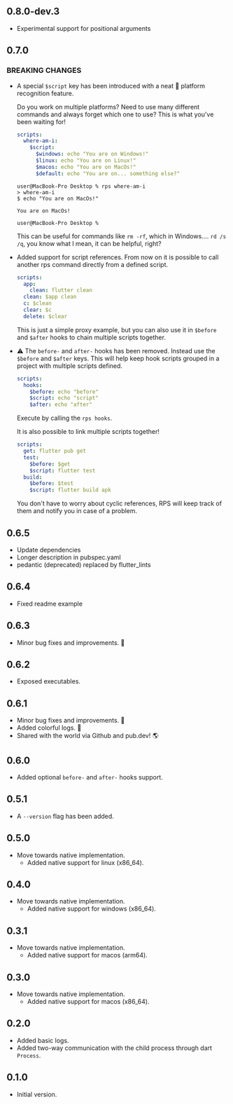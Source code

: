 ## 0.8.0-dev.3
- Experimental support for positional arguments
## 0.7.0

### BREAKING CHANGES

- A special `$script` key has been introduced with a neat 💪 platform recognition feature.

  Do you work on multiple platforms? Need to use many different commands and always forget which one to use? This is what you've been waiting for!

  ```yaml
  scripts:
    where-am-i:
      $script:
        $windows: echo "You are on Windows!"
        $linux: echo "You are on Linux!"
        $macos: echo "You are on MacOs!"
        $default: echo "You are on... something else?"
  ```

  ```
  user@MacBook-Pro Desktop % rps where-am-i
  > where-am-i
  $ echo "You are on MacOs!"

  You are on MacOs!

  user@MacBook-Pro Desktop %
  ```

  This can be useful for commands like `rm -rf`, which in Windows.... `rd /s /q`, you know what I mean, it can be helpful, right?

- Added support for script references. From now on it is possible to call another rps command directly from a defined script.

  ```yaml
  scripts:
    app:
      clean: flutter clean
    clean: $app clean
    c: $clean
    clear: $c
    delete: $clear
  ```

  This is just a simple proxy example, but you can also use it in `$before` and `$after` hooks to chain multiple scripts together.

- ⚠️ The `before-` and `after-` hooks has been removed. Instead use the `$before` and `$after` keys. This will help keep hook scripts grouped in a project with multiple scripts defined.

  ```yaml
  scripts:
    hooks:
      $before: echo "before"
      $script: echo "script"
      $after: echo "after"
  ```

  Execute by calling the `rps hooks`.

  It is also possible to link multiple scripts together!

  ```yaml
  scripts:
    get: flutter pub get
    test:
      $before: $get
      $script: flutter test
    build:
      $before: $test
      $script: flutter build apk
  ```

  You don't have to worry about cyclic references, RPS will keep track of them and notify you in case of a problem.

## 0.6.5

- Update dependencies
- Longer description in pubspec.yaml
- pedantic (deprecated) replaced by flutter_lints

## 0.6.4

- Fixed readme example

## 0.6.3

- Minor bug fixes and improvements. 🚧

## 0.6.2

- Exposed executables.

## 0.6.1

- Minor bug fixes and improvements. 🚧
- Added colorful logs. 🎨
- Shared with the world via Github and pub.dev! 🌎

## 0.6.0

- Added optional `before-` and `after-` hooks support.

## 0.5.1

- A `--version` flag has been added.

## 0.5.0

- Move towards native implementation.
  - Added native support for linux (x86_64).

## 0.4.0

- Move towards native implementation.
  - Added native support for windows (x86_64).

## 0.3.1

- Move towards native implementation.
  - Added native support for macos (arm64).

## 0.3.0

- Move towards native implementation.
  - Added native support for macos (x86_64).

## 0.2.0

- Added basic logs.
- Added two-way communication with the child process through dart `Process`.

## 0.1.0

- Initial version.
